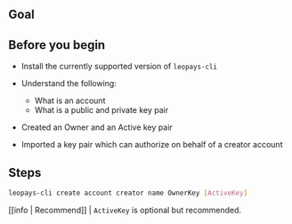 ## Goal

## Before you begin

* Install the currently supported version of `leopays-cli`

* Understand the following:
  * What is an account
  * What is a public and private key pair

* Created an Owner and an Active key pair
* Imported a key pair which can authorize on behalf of a creator account

## Steps

```sh
leopays-cli create account creator name OwnerKey [ActiveKey]
```

[[info | Recommend]]
| `ActiveKey` is optional but recommended.
